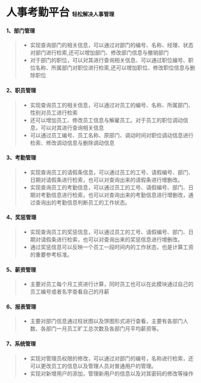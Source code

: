 # 人事考勤平台 <span style="font-size: 14px;">轻松解决人事管理</span>



#### 1、部门管理
> - 实现查询部门的相关信息，可以通过对部门的编号、名称、经理、状态对部门进行检索,还可以增加部门、修改部门信息与撤销部门
> - 对于部门的职位，可以对其进行查询相关信息、可以通过职位编号、职位名称、所属部门对职位进行检索,还可以增加职位、修改职位信息与删除职位


#### 2、职员管理
> - 实现查询员工的相关信息，可以通过对员工的编号、名称、所属部门、性别对员工进行检索
> - 还可以增加员工、修改员工信息与解雇员工。对于员工的职位调动信息，可以对其进行查询相关信息
> - 可以通过员工编号、员工名称、原部门、调动时间对职位调动信息进行检索、修改调动信息与删除调动信息


#### 3、考勤管理
> - 实现查询员工的请假条信息，可以通过员工的工号、请假编号、部门、日期对请假条进行检索，也可以对查询出来的请假条进行增删改。
> - 实现查询员工的考勤信息，可以通过员工的工号、请假编号、部门、日期对考勤信息进行检索，也可以对查询出来的考勤信息进行增删改，通过查询出的考勤信息判断员工的工作状态。

#### 4、奖惩管理
> - 实现查询员工的奖惩信息，可以通过员工的工号、请假编号、部门、日期对请假条进行检索，也可以对查询出来的奖惩信息进行增删改。
> - 通过奖惩信息可以反映一个员工一段时间内的工作状态，也是计算工资的重要参考标准。

#### 5、薪资管理
> - 主要对员工每个月工资进行计算，同时员工也可以在此模块通过自己的员工编号或者名字查看自己的月薪

#### 6、报表管理
> - 主要对部门信息通过柱状图以及饼图形式进行查看，主要有各部门人数、各部门一月员工旷工总次数及各部门月平均薪资等。
#### 7、系统管理
> - 实现对管理员权限的修改，可以通过对部门的编号，名称进行检索，还可以更改员工的信息以及管理人员对普通用户的管理。
> - 实现对新增用户的添加，管理新用户的信息以及对其密码的修改等操作







